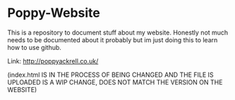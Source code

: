 # Poppy-Website
This is a repository to document stuff about my website. Honestly not much needs to be documented about it probably but im just doing this to learn how to use github.

Link:
http://poppyackrell.co.uk/

(index.html IS IN THE PROCESS OF BEING CHANGED AND THE FILE IS UPLOADED IS A WIP CHANGE, DOES NOT MATCH THE VERSION ON THE WEBSITE)

